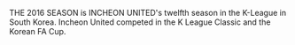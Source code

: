 THE 2016 SEASON is INCHEON UNITED's twelfth season in the K-League in South Korea. Incheon United competed in the K League Classic and the Korean FA Cup.

